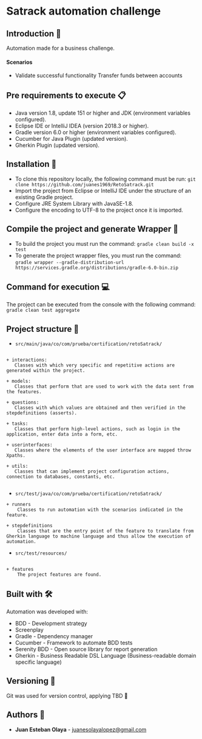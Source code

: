 # **Satrack automation challenge**


## Introduction 🚀

Automation made for a business challenge.

#### Scenarios

- Validate successful functionality Transfer funds between accounts

## Pre requirements to execute 📋
- Java version 1.8, update 151 or higher and JDK (environment variables configured).
- Eclipse IDE or IntelliJ IDEA (version 2018.3 or higher).
- Gradle version 6.0 or higher (environment variables configured).
- Cucumber for Java Plugin (updated version).
- Gherkin Plugin (updated version).

## Installation 🔧
- To clone this repository locally, the following command must be run:
  ```git clone https://github.com/juanes1969/RetoSatrack.git```
- Import the project from Eclipse or IntelliJ IDE under the structure of an existing Gradle project.
- Configure JRE System Library with JavaSE-1.8.
- Configure the encoding to UTF-8 to the project once it is imported.

## Compile the project and generate Wrapper 🔨
- To build the project you must run the command:
  ```gradle clean build -x test```
- To generate the project wrapper files, you must run the command:
  ```gradle wrapper --gradle-distribution-url https://services.gradle.org/distributions/gradle-6.0-bin.zip```

## Command for execution 💻
The project can be executed from the console with the following command:
```gradle clean test aggregate```

## Project structure 🚧

* ```src/main/java/co/com/prueba/certification/retoSatrack/```
``` 

+ interactions:
   Classes with which very specific and repetitive actions are generated within the project.
  
+ models:  
   Classes that perform that are used to work with the data sent from the features.

+ questions:
   Classes with which values are obtained and then verified in the stepdefinitions (asserts).

+ tasks:
   Classes that perform high-level actions, such as login in the application, enter data into a form, etc.

+ userinterfaces:
   Classes where the elements of the user interface are mapped throw Xpaths.

+ utils:
   Classes that can implement project configuration actions, connection to databases, constants, etc.


```

* ```src/test/java/co/com/prueba/certification/retoSatrack/```
```
+ runners
    Classes to run automation with the scenarios indicated in the feature.

+ stepdefinitions
    Classes that are the entry point of the feature to translate from Gherkin language to machine language and thus allow the execution of automation.
 ```

* ```src/test/resources/```
```

+ features
    The project features are found.

```

## Built with 🛠
Automation was developed with:
- BDD - Development strategy
- Screenplay
- Gradle - Dependency manager
- Cucumber - Framework to automate BDD tests
- Serenity BDD - Open source library for report generation
- Gherkin - Business Readable DSL Language (Business-readable domain specific language)

## Versioning 📌
Git was used for version control, applying TBD 🔀

## Authors 👨

* **Juan Esteban Olaya** - [juanesolayalopez@gmail.com]()